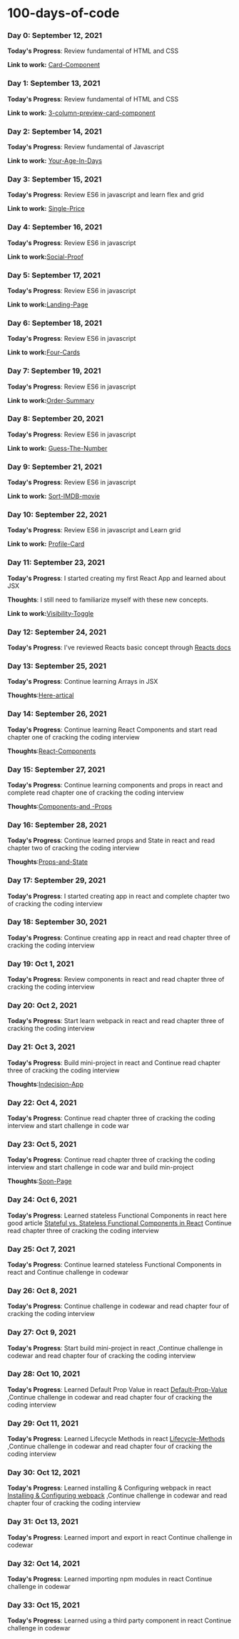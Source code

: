# 100-days-of-code


### Day 0: September  12, 2021

**Today's Progress**: Review fundamental of HTML and CSS

**Link to work:** [Card-Component](https://fervent-aryabhata-0ff35e.netlify.app)


### Day 1: September  13, 2021

**Today's Progress**: Review fundamental of HTML and CSS

**Link to work:** [3-column-preview-card-component](https://affectionate-aryabhata-51a66e.netlify.app/)

### Day 2:  September  14, 2021

**Today's Progress**: Review fundamental of Javascript

**Link to work:** [Your-Age-In-Days](https://gallant-swartz-2a796d.netlify.app/)

### Day 3:  September  15, 2021

**Today's Progress**: Review ES6 in javascript and learn flex and grid

**Link to work:** [Single-Price](https://nifty-easley-091ec7.netlify.app/)

### Day 4:  September  16, 2021

**Today's Progress**: Review ES6 in javascript 

**Link to work:**[Social-Proof](https://pensive-knuth-957104.netlify.app/)

### Day 5:  September  17, 2021

**Today's Progress**: Review ES6 in javascript

**Link to work:**[Landing-Page](https://hardcore-lalande-b2425d.netlify.app/)

### Day 6:  September  18, 2021

**Today's Progress**: Review ES6 in javascript

**Link to work:**[Four-Cards](https://dazzling-babbage-3741d9.netlify.app/)


### Day 7:  September  19, 2021

**Today's Progress**: Review ES6 in javascript

**Link to work:**[Order-Summary](https://nervous-lalande-d745ed.netlify.app/)

### Day 8:  September  20, 2021

**Today's Progress**: Review ES6 in javascript 

**Link to work:** [Guess-The-Number](https://eager-banach-bdc7bc.netlify.app/)

### Day 9:  September  21, 2021

**Today's Progress**: Review ES6 in javascript  

**Link to work:** [Sort-IMDB-movie](https://quizzical-blackwell-e07df0.netlify.app/)

### Day 10:  September  22, 2021

**Today's Progress**: Review ES6 in javascript and Learn grid 

**Link to work:** [Profile-Card](https://elegant-yonath-4c19a1.netlify.app/)

### Day 11:  September  23, 2021

**Today's Progress**: I started creating my first React App and learned about JSX

**Thoughts**: I still need to familiarize myself with these new concepts.

**Link to work:**[Visibility-Toggle](https://upbeat-poitras-9bf23b.netlify.app/)

### Day 12:  September  24, 2021

**Today's Progress**: I've reviewed Reacts basic concept through [Reacts docs](https://reactjs.org/tutorial/tutorial.html)

### Day 13:  September  25, 2021

**Today's Progress**: Continue learning Arrays in JSX

**Thoughts**:[Here-artical](https://reactjs.org/docs/lists-and-keys.html)

 ### Day 14:  September  26, 2021

**Today's Progress**: Continue learning React Components and start read chapter one of cracking the coding interview

**Thoughts**:[React-Components](https://reactjs.org/docs/react-component.html)


### Day 15:  September  27, 2021

**Today's Progress**: Continue learning components and props in react and complete read chapter one of cracking the coding interview

**Thoughts**:[Components-and -Props](https://reactjs.org/docs/components-and-props.html)


### Day 16:  September  28, 2021

**Today's Progress**: Continue learned  props and State in react and  read chapter two of cracking the coding interview

**Thoughts**:[Props-and-State](https://reactjs.org/docs/faq-state.html)

### Day 17:  September  29, 2021

**Today's Progress**:   I started creating app in react and complete chapter two of cracking the coding interview

### Day 18:  September  30, 2021

**Today's Progress**:   Continue creating app in react and read chapter three of cracking the coding interview

### Day 19:  Oct  1, 2021

**Today's Progress**:   Review components in react and read chapter three of cracking the coding interview

### Day 20:  Oct  2, 2021

**Today's Progress**:   Start learn webpack in react and read chapter three of cracking the coding interview

### Day 21:  Oct  3, 2021

**Today's Progress**: Build mini-project in react and Continue read chapter three of cracking the coding interview

**Thoughts**:[Indecision-App](https://inspiring-bose-40b8e2.netlify.app/)

### Day 22:  Oct  4, 2021

**Today's Progress**:  Continue read chapter three of cracking the coding interview and start challenge in code war


### Day 23:  Oct  5, 2021

**Today's Progress**:  Continue read chapter three of cracking the coding interview and start challenge in code war and build min-project 

**Thoughts**:[Soon-Page](https://condescending-cray-545e92.netlify.app/)

### Day 24:  Oct  6, 2021

**Today's Progress**:  Learned stateless Functional Components in react here good article [Stateful vs. Stateless Functional Components in React](https://code.tutsplus.com/tutorials/stateful-vs-stateless-functional-components-in-react--cms-29541)
Continue read chapter three of cracking the coding interview  


### Day 25:  Oct  7, 2021

**Today's Progress**:  Continue learned stateless Functional Components in react 
and Continue challenge in codewar 


### Day 26:  Oct  8, 2021

**Today's Progress**:  Continue challenge in codewar and read chapter four of cracking the coding interview  

### Day 27:  Oct  9, 2021

**Today's Progress**:  Start build mini-project in react ,Continue challenge in codewar and read chapter four of cracking the coding interview 
 

 ### Day 28:  Oct  10, 2021

**Today's Progress**:  Learned Default Prop Value in react  [Default-Prop-Value](https://reactjs.org/docs/typechecking-with-proptypes.html) ,Continue challenge in codewar and read chapter four of cracking the coding interview 

### Day 29:  Oct  11, 2021

**Today's Progress**:  Learned Lifecycle Methods in react  [Lifecycle-Methods](https://reactjs.org/docs/state-and-lifecycle.html) ,Continue challenge in codewar and read chapter four of cracking the coding interview 

### Day 30:  Oct  12, 2021

**Today's Progress**:  Learned installing & Configuring webpack in react  [Installing & Configuring webpack](https://dev.to/deepanjangh/react-setup-with-webpack-for-beginners-2a8k) ,Continue challenge in codewar and read chapter four of cracking the coding interview 


### Day 31:  Oct  13, 2021

**Today's Progress**:  Learned import and export in react  Continue challenge in codewar 

### Day 32:  Oct  14, 2021

**Today's Progress**:  Learned importing npm modules in react  Continue challenge in codewar 


### Day 33:  Oct  15, 2021

**Today's Progress**:  Learned using a third party component in react  Continue challenge in codewar 



